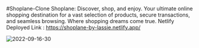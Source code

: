 #Shoplane-Clone
Shoplane: 
Discover, shop, and enjoy. Your ultimate online shopping destination for a vast selection of products, secure transactions, and seamless browsing. Where shopping dreams come true.
Netlify Deployed Link : https://shoplane-by-lassie.netlify.app/

<img src="https://i.ibb.co/ZHJQhTF/2022-09-16-30.png" alt="2022-09-16-30" border="0">
